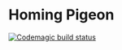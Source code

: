 # Homing Pigeon

[![Codemagic build status](https://api.codemagic.io/apps/655631d92ac9fd34cfac931c/655631d92ac9fd34cfac931b/status_badge.svg)](https://codemagic.io/apps/655631d92ac9fd34cfac931c/655631d92ac9fd34cfac931b/latest_build)
